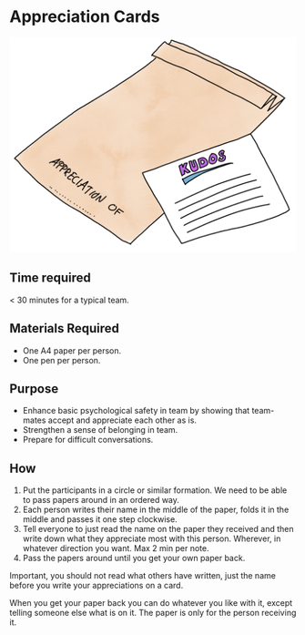 # Appreciation Cards
<img src="images/appreciation-cards.png" >

## Time required
&lt; 30 minutes for a typical team.

## Materials Required
*   One A4 paper per person.
*   One pen per person.

## Purpose
*   Enhance basic psychological safety in team by showing that team-mates accept and appreciate each other as is.
*   Strengthen a sense of belonging in team.
*   Prepare for difficult conversations.

## How
1. Put the participants in a circle or similar formation. We need to be able to pass papers around in an ordered way.
2. Each person writes their name in the middle of the paper, folds it in the middle and passes it one step clockwise.
3. Tell everyone to just read the name on the paper they received and then write down what they appreciate most with this person. Wherever, in whatever direction you want. Max 2 min per note.
4. Pass the papers around until you get your own paper back.

Important, you should not read what others have written, just the name before you write your appreciations on a card.

When you get your paper back you can do whatever you like with it, except telling someone else what is on it. The paper is only for the person receiving it.
